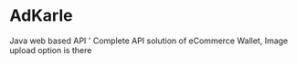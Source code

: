 # AdKarle
Java web based API '
Complete API solution of eCommerce 
Wallet, Image upload option is there 
